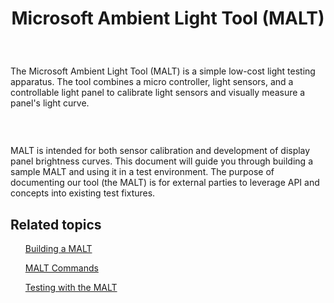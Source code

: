 <!-- Using html tags vs traditional markdown as it is compatible  with github AND vsts
-->
# <p align="center">Microsoft Ambient Light Tool (MALT)</p>
<br><p>The Microsoft Ambient Light Tool (MALT) is a simple low-cost light testing apparatus. The tool combines a micro controller, light sensors, and a controllable light panel to calibrate light sensors and visually measure a panel's light curve.</p><br>

<!-- ![malt device](docs/images/MALT.png) -->
<img align="center" src="docs/images/MALT.png" border="0" alt="" title="MALT Overview" />
<br><p>MALT is intended for both sensor calibration and development of display panel brightness curves.  This document will guide you through building a sample MALT and using it in a test environment. The purpose of documenting our tool (the MALT) is for external parties to leverage API and concepts into existing test fixtures.

## Related topics
<!--
* [Building a MALT](docs/Building.md)
* [MALT Commands](docs/Commands.md)
* [Testing with the MALT](docs/Testing.md)
-->
<ul><a href ="docs/Building.md">Building a MALT</a></ul>
<ul><a href ="docs/Commands.md">MALT Commands</a></ul>
<ul><a href ="docs/Testing.md">Testing with the MALT</a></ul>

